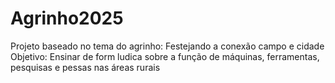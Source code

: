 # Agrinho2025
Projeto baseado no tema do agrinho: Festejando a conexão campo e cidade
Objetivo: Ensinar de form  ludica sobre a função de máquinas, ferramentas, pesquisas e pessas nas áreas rurais 

